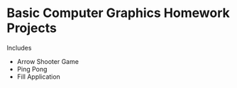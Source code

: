 # Basic Computer Graphics Homework Projects
Includes
- Arrow Shooter Game
- Ping Pong
- Fill Application 
